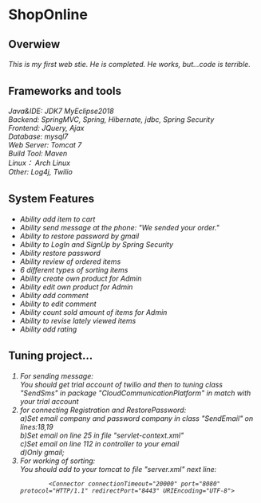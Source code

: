 # ShopOnline

<h2>Overwiew</h2>
<h6>This is my first web stie. He is completed. He works, but...code is terrible.<h6>

<h2>Frameworks and tools</h2>

<h6>
    Java&IDE: JDK7 MyEclipse2018<br>
    Backend: SpringMVC, Spring, Hibernate, jdbc, Spring Security<br>
    Frontend: JQuery, Ajax <br>
    Database: mysql7<br>
    Web Server: Tomcat 7<br>
    Build Tool: Maven<br>
    Linux： Arch Linux<br>
    Other: Log4j, Twilio <br>
</h6>

<h2>System Features</h2>

<h6>
    <ul>
        <li>Ability add item to cart</li>
        <li>Ability send message at the phone: "We sended your order."</li>
        <li>Ability to restore password by gmail</li>
        <li>Ability to LogIn and SignUp by Spring Security</li>
        <li>Ability restore password</li>
        <li>Ability review of ordered items</li>
        <li>6 different types of sorting items</li>
        <li>Ability create own product for Admin</li>
        <li>Ability edit own product for Admin</li>
        <li>Ability add comment</li>
        <li>Ability to edit comment</li>
        <li>Ability count sold amount of items for Admin</li>
        <li>Ability to revise lately viewed items</li>
        <li>Ability add rating</li>
        
    
   </ul>

</h6>

<h2>Tuning project...</h2>

<h6>
    <ol>
     <li>For sending message:<br>
        You should get trial account of twilio and then to tuning class "SendSms" in package              "CloudCommunicationPlatform" in match with your trial account </li>      
     <li>for connecting Registration and RestorePassword:<br>
        a)Set email company and password company in class "SendEmail" on lines:18,19
        <br>b)Set email on line 25 in file "servlet-context.xml"
        <br>c)Set email on line 112 in controller to your email
        <br>d)Only gmail;
     </li>  
     <li>For working of sorting:<br>        You should add to your tomcat to file "server.xml" next line:
        
        
            <Connector connectionTimeout="20000" port="8080" protocol="HTTP/1.1" redirectPort="8443" URIEncoding="UTF-8">
    
        
        
   </li> 
   </ol>
</h6>
    
    
    
    
    
    
    
    
    
    
    
    
    
    
    
    
    
